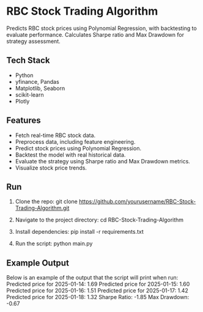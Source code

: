 # RBC Stock Trading Algorithm

Predicts RBC stock prices using Polynomial Regression, with backtesting to evaluate performance. Calculates Sharpe ratio and Max Drawdown for strategy assessment.

## Tech Stack
- Python
- yfinance, Pandas
- Matplotlib, Seaborn
- scikit-learn
- Plotly

## Features
- Fetch real-time RBC stock data.
- Preprocess data, including feature engineering.
- Predict stock prices using Polynomial Regression.
- Backtest the model with real historical data.
- Evaluate the strategy using Sharpe ratio and Max Drawdown metrics.
- Visualize stock price trends.

## Run
1. Clone the repo:
git clone https://github.com/yourusername/RBC-Stock-Trading-Algorithm.git


2. Navigate to the project directory:
cd RBC-Stock-Trading-Algorithm


3. Install dependencies:
pip install -r requirements.txt


4. Run the script:
python main.py


## Example Output
Below is an example of the output that the script will print when run:
Predicted price for 2025-01-14: 1.69 
Predicted price for 2025-01-15: 1.60 
Predicted price for 2025-01-16: 1.51 
Predicted price for 2025-01-17: 1.42 
Predicted price for 2025-01-18: 1.32 
Sharpe Ratio: -1.85 
Max Drawdown: -0.67



